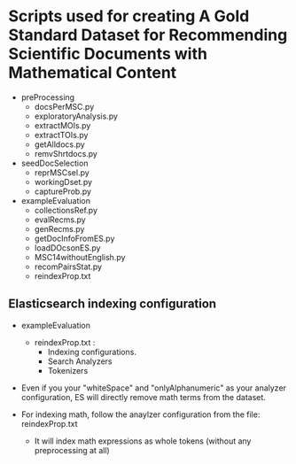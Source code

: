 # Scripts used for creating A Gold Standard Dataset for Recommending Scientific Documents with Mathematical Content

- preProcessing
	- docsPerMSC.py
	- exploratoryAnalysis.py
	- extractMOIs.py
	- extractTOIs.py
	- getAlldocs.py
	- remvShrtdocs.py
-  seedDocSelection
	- reprMSCsel.py
	- workingDset.py
	- captureProb.py
-  exampleEvaluation
	- collectionsRef.py
	- evalRecms.py
	- genRecms.py
	- getDocInfoFromES.py
	- loadDOcsonES.py
	- MSC14withoutEnglish.py
	- recomPairsStat.py
	- reindexProp.txt

## Elasticsearch indexing configuration

- exampleEvaluation
	- reindexProp.txt : 
		- Indexing configurations.
		- Search Analyzers
		- Tokenizers

- Even if you your "whiteSpace" and "onlyAlphanumeric" as your analyzer configuration, ES will directly remove math terms from the dataset.

- For indexing math, follow the anaylzer configuration from the file: reindexProp.txt
	- It will index math expressions as whole tokens (without any preprocessing at all) 